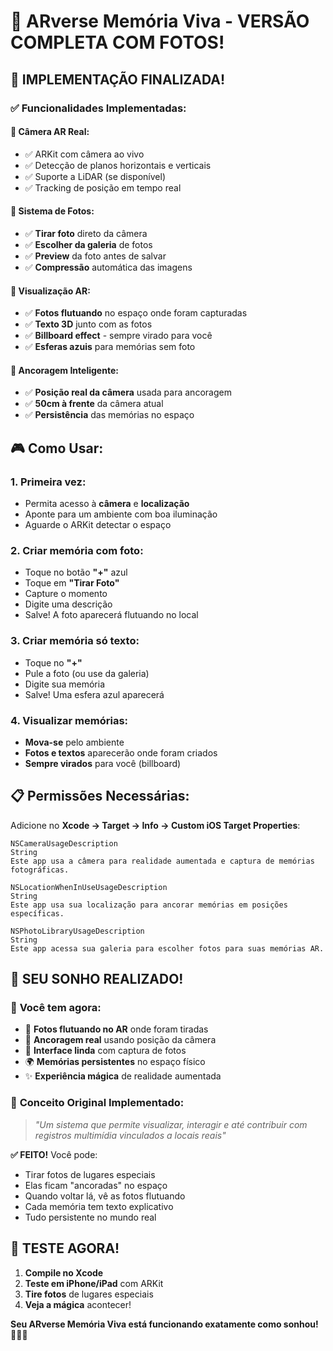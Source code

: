 # 🚀 ARverse Memória Viva - VERSÃO COMPLETA COM FOTOS!

## 🎉 **IMPLEMENTAÇÃO FINALIZADA!**

### ✅ **Funcionalidades Implementadas:**

#### 📱 **Câmera AR Real:**
- ✅ ARKit com câmera ao vivo
- ✅ Detecção de planos horizontais e verticais
- ✅ Suporte a LiDAR (se disponível)
- ✅ Tracking de posição em tempo real

#### 📸 **Sistema de Fotos:**
- ✅ **Tirar foto** direto da câmera
- ✅ **Escolher da galeria** de fotos
- ✅ **Preview** da foto antes de salvar
- ✅ **Compressão** automática das imagens

#### 🌟 **Visualização AR:**
- ✅ **Fotos flutuando** no espaço onde foram capturadas
- ✅ **Texto 3D** junto com as fotos
- ✅ **Billboard effect** - sempre virado para você
- ✅ **Esferas azuis** para memórias sem foto

#### 🎯 **Ancoragem Inteligente:**
- ✅ **Posição real da câmera** usada para ancoragem
- ✅ **50cm à frente** da câmera atual
- ✅ **Persistência** das memórias no espaço

## 🎮 **Como Usar:**

### 1. **Primeira vez:**
- Permita acesso à **câmera** e **localização**
- Aponte para um ambiente com boa iluminação
- Aguarde o ARKit detectar o espaço

### 2. **Criar memória com foto:**
- Toque no botão **"+"** azul
- Toque em **"Tirar Foto"** 
- Capture o momento
- Digite uma descrição
- Salve! A foto aparecerá flutuando no local

### 3. **Criar memória só texto:**
- Toque no **"+"**
- Pule a foto (ou use da galeria)
- Digite sua memória
- Salve! Uma esfera azul aparecerá

### 4. **Visualizar memórias:**
- **Mova-se** pelo ambiente
- **Fotos e textos** aparecerão onde foram criados
- **Sempre virados** para você (billboard)

## 📋 **Permissões Necessárias:**

Adicione no **Xcode → Target → Info → Custom iOS Target Properties**:

```
NSCameraUsageDescription
String
Este app usa a câmera para realidade aumentada e captura de memórias fotográficas.

NSLocationWhenInUseUsageDescription
String
Este app usa sua localização para ancorar memórias em posições específicas.

NSPhotoLibraryUsageDescription
String
Este app acessa sua galeria para escolher fotos para suas memórias AR.
```

## 🎊 **SEU SONHO REALIZADO!**

### 🌟 **Você tem agora:**

- 📸 **Fotos flutuando no AR** onde foram tiradas
- 🎯 **Ancoragem real** usando posição da câmera
- 📱 **Interface linda** com captura de fotos
- 🌍 **Memórias persistentes** no espaço físico
- ✨ **Experiência mágica** de realidade aumentada

### 🔮 **Conceito Original Implementado:**

> *"Um sistema que permite visualizar, interagir e até contribuir com registros multimídia vinculados a locais reais"*

**✅ FEITO!** Você pode:
- Tirar fotos de lugares especiais
- Elas ficam "ancoradas" no espaço
- Quando voltar lá, vê as fotos flutuando
- Cada memória tem texto explicativo
- Tudo persistente no mundo real

## 🚀 **TESTE AGORA!**

1. **Compile no Xcode**
2. **Teste em iPhone/iPad** com ARKit
3. **Tire fotos** de lugares especiais
4. **Veja a mágica** acontecer!

**Seu ARverse Memória Viva está funcionando exatamente como sonhou! 🎊✨📸**